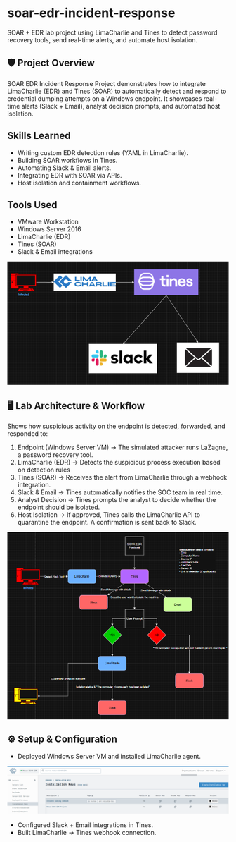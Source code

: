 # soar-edr-incident-response
SOAR + EDR lab project using LimaCharlie and Tines to detect password recovery tools, send real-time alerts, and automate host isolation.

## 🛡️ Project Overview
SOAR EDR Incident Response Project demonstrates how to integrate LimaCharlie (EDR) and Tines (SOAR) to automatically detect and respond to credential dumping attempts on a Windows endpoint. It showcases real-time alerts (Slack + Email), analyst decision prompts, and automated host isolation.

## Skills Learned
- Writing custom EDR detection rules (YAML in LimaCharlie).
- Building SOAR workflows in Tines.
- Automating Slack & Email alerts.
- Integrating EDR with SOAR via APIs.
- Host isolation and containment workflows.

## Tools Used
- VMware Workstation
- Windows Server 2016
- LimaCharlie (EDR)
- Tines (SOAR)
- Slack & Email integrations
  
![Lab Setup](screenshots/soar_edr_ir_arch.png)

## 🖥️ Lab Architecture & Workflow

Shows how suspicious activity on the endpoint is detected, forwarded, and responded to:

1. Endpoint (Windows Server VM) → The simulated attacker runs LaZagne, a password recovery tool.
2. LimaCharlie (EDR) → Detects the suspicious process execution based on detection rules
3. Tines (SOAR) → Receives the alert from LimaCharlie through a webhook integration.
4. Slack & Email → Tines automatically notifies the SOC team in real time.
5. Analyst Decision → Tines prompts the analyst to decide whether the endpoint should be isolated.
6. Host Isolation → If approved, Tines calls the LimaCharlie API to quarantine the endpoint. A confirmation is sent back to Slack.

![Workflow](screenshots/soar_edr_ir_workflow.png)
   
## ⚙️ Setup & Configuration

- Deployed Windows Server VM and installed LimaCharlie agent.

![Intallation Keys](screenshots/LC_Installation_keys.png)
  
- Configured Slack + Email integrations in Tines.
- Built LimaCharlie → Tines webhook connection.

